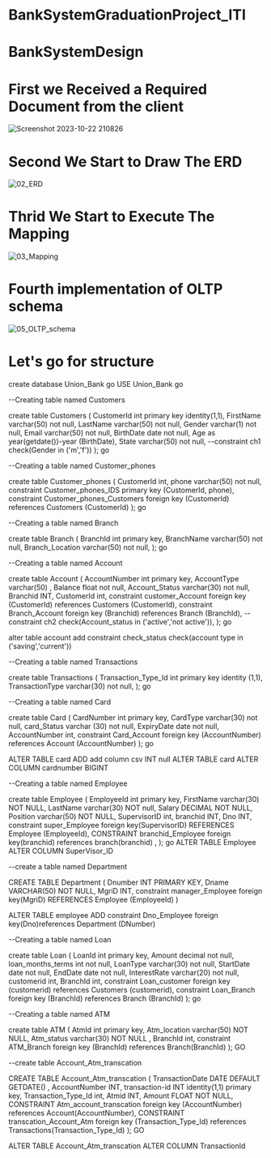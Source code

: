 # BankSystemGraduationProject_ITI
# BankSystemDesign
# First we Received a Required Document from the client 
![Screenshot 2023-10-22 210826](https://github.com/Ahmedelbermawy/Bank_system_graduation_project/assets/133806022/921f5c42-373c-4302-9adc-ba5e8257950f)

# Second We Start to Draw The ERD 
![02_ERD](https://github.com/Ahmedelbermawy/Bank_system_graduation_project/assets/133806022/e3ab73b9-c414-4a48-85c4-5cf8f19abc46)

# Thrid We Start to Execute The Mapping 
![03_Mapping](https://github.com/Ahmedelbermawy/Bank_system_graduation_project/assets/133806022/88b6f7bc-90c2-40d7-9587-70820f763a35)

# Fourth implementation  of OLTP schema  
![05_OLTP_schema](https://github.com/Ahmedelbermawy/Bank_system_graduation_project/assets/133806022/6c5ab93b-c3dd-4948-a8ab-836515ca0758)

# Let's go for structure

create database Union_Bank
go
USE Union_Bank
go

--Creating table named Customers

create table Customers 
(
CustomerId int primary key identity(1,1),
FirstName varchar(50) not null,
LastName varchar(50) not null,
Gender varchar(1) not null,
Email varchar(50) not null,
BirthDate date not null,
Age as year(getdate())-year (BirthDate),
State varchar(50) not null,
--constraint ch1 check(Gender in ('m','f'))
);
go

--Creating a table named Customer_phones

create table Customer_phones 
(
CustomerId int,
phone varchar(50) not null,
constraint  Customer_phones_IDS primary key (CustomerId, phone),
constraint Customer_phones_Customers foreign key (CustomerId) 
references Customers (CustomerId)
);
go

--Creating a table named Branch

create table Branch 
(
BranchId int primary key,
BranchName varchar(50) not null,
Branch_Location varchar(50) not null,
);
go

--Creating a table named Account

create table Account 
(
AccountNumber int primary key, 
AccountType varchar(50) ,
Balance float not null,
Account_Status varchar(30) not null,
Branchid INT,
CustomerId int,
constraint customer_Account foreign key (CustomerId)
references Customers (CustomerId),
constraint Branch_Account foreign key (Branchid)
references Branch (BranchId),
--constraint ch2 check(Account_status in ('active','not active')),
);
go

alter table account add constraint check_status check(account type in ('saving','current'))

--Creating a table named Transactions

create table Transactions 
(
Transaction_Type_Id int primary key identity (1,1),
TransactionType varchar(30) not null,
);
go

--Creating a table named Card 

create table Card (
CardNumber int primary key,
CardType varchar(30) not null,
card_Status varchar (30) not null,
ExpiryDate date not null,
AccountNumber int,
constraint Card_Account  foreign key (AccountNumber)
references Account (AccountNumber) 
);
go

ALTER TABLE card 
ADD add column csv INT null
ALTER TABLE card
ALTER COLUMN cardnumber BIGINT 

--Creating a table named Employee

create table Employee
(
EmployeeId int primary key,
FirstName varchar(30) NOT NULL,
LastName varchar(30) NOT null,
Salary DECIMAL NOT NULL,
Position varchar(50) NOT NULL,
SupervisorID int,
branchid INT,
Dno INT,
constraint super_Employee foreign key(SupervisorID)
REFERENCES Employee (EmployeeId),
CONSTRAINT branchid_Employee foreign key(branchid)
references branch(branchid) ,
);
go
ALTER TABLE Employee
ALTER COLUMN SuperVisor_ID 

--create a table named Department

CREATE TABLE Department 
(
Dnumber INT PRIMARY KEY,
Dname VARCHAR(50) NOT NULL,
MgriD INT,
constraint manager_Employee foreign key(MgriD)
REFERENCES Employee (EmployeeId) 
)

ALTER TABLE employee 
ADD constraint Dno_Employee foreign key(Dno)references Department (DNumber) 

--Creating a table named Loan

create table Loan 
(
LoanId int primary key,
Amount decimal not null,
loan_months_terms int not null,
LoanType varchar(30) not null,
StartDate date not null,
EndDate date not null,
InterestRate varchar(20) not null,
customerid int,
BranchId int,
constraint Loan_customer foreign key (customerid)
references Customers (customerid),
constraint Loan_Branch foreign key (BranchId)
references Branch (BranchId)
);
go

--Creating a table named ATM

create table ATM (
AtmId int primary key,
Atm_location varchar(50) NOT NULL,
Atm_status varchar(30) NOT NULL ,
BranchId int,
constraint ATM_Branch foreign key (BranchId)
references Branch(BranchId)
);
GO

--create table Account_Atm_transcation

CREATE TABLE Account_Atm_transcation
(
TransactionDate  DATE DEFAULT GETDATE() ,
AccountNumber INT,
transaction-id INT identity(1,1) primary key,
Transaction_Type_Id int,
Atmid INT,
Amount FLOAT NOT NULL, 
CONSTRAINT Atm_account_transcation foreign key (AccountNumber) references Account(AccountNumber),
CONSTRAINT transcation_Account_Atm foreign key (Transaction_Type_Id) references Transactions(Transaction_Type_Id)
);
GO

ALTER TABLE Account_Atm_transcation
ALTER COLUMN TransactionId 



